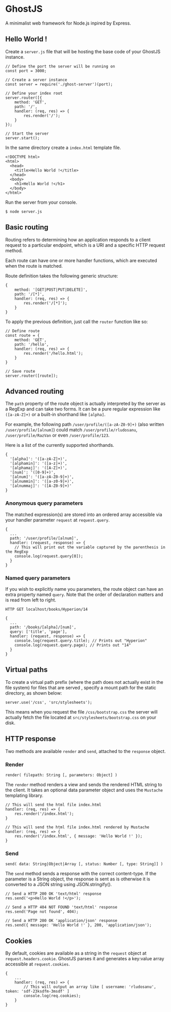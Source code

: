 # GhostJS

A minimalist web framework for Node.js inpired by Express.

## Hello World !

Create a `server.js` file that will be hosting the base code of your GhostJS instance.

```
// Define the port the server will be running on
const port = 3000;

// Create a server instance
const server = require('./ghost-server')(port);

// Define your index root
server.router([{
	method: 'GET',
	path: '/',
	handler: (req, res) => {
		res.render('/');
	}
});

// Start the server
server.start();
```

In the same directory create a `index.html` template file.

```
<!DOCTYPE html>
<html>
  <head>
    <title>Hello World !</title>
  </head>
  <body>
    <h1>Hello World !</h1>
  </body>
</html>
```

Run the server from your console.

```
$ node server.js
```

## Basic routing

Routing refers to determining how an application responds to a client request to a particular endpoint, which is a URI and a specific HTTP request method.

Each route can have one or more handler functions, which are executed when the route is matched.

Route definition takes the following generic structure:

```
{
	method: '[GET|POST|PUT|DELETE]',
	path: '/[*]',
	handler: (req, res) => {
		res.render('/[*]');
	}
}
```

To apply the previous definition, just call the `router` function like so:

```
// Define route
const route = {
	method: 'GET',
	path: '/hello',
	handler: (req, res) => {
		res.render('/hello.html');
	}
}

// Save route
server.router([route]);
```

## Advanced routing

The `path` property of the route object is actually interpreted by the server as a RegExp and can take two forms. It can be a pure regular expression like `([a-zA-Z]+)` or a built-in shorthand like `[alpha]`.

For example, the following path `/user/profile/([a-zA-Z0-9]+)` (also written `/user/profile/[alnum]`) could match `/user/profile/rludosanu`,  `/user/profile/RazVan` or even `/user/profile/123`.

Here is a list of the currently supported shorthands.

```
{
  '[alpha]': '([a-zA-Z]+)',
  '[alphamin]': '([a-z]+)',
  '[alphamaj]': '([A-Z]+)',
  '[num]': '([0-9]+)',
  '[alnum]': '([a-zA-Z0-9]+)',
  '[alnummin]': '([a-z0-9]+)',
  '[alnummaj]': '([A-Z0-9]+)'
}
```
### Anonymous query parameters

The matched expression(s) are stored into an ordered array accessible via your handler parameter `request` at `request.query`.

```
{
  ...
  path: '/user/profile/[alnum]',
  handler: (request, response) => {
    // This will print out the variable captured by the parenthesis in the RegExp
    console.log(request.query[0]);
  }
}
```

### Named query parameters

If you wish to explicitly name you parameters, the route object can have an extra property named `query`. Note that the order of declaration matters and is read from left to right.

```
HTTP GET localhost/books/Hyperion/14

{
  ...
  path: '/books/[alpha]/[num]',
  query: ['title', 'page'],
  handler: (request, response) => {
    console.log(request.query.title); // Prints out "Hyperion"
    console.log(request.query.page); // Prints out "14"
  }
}
```

## Virtual paths

To create a virtual path prefix (where the path does not actually exist in the file system) for files that are served , specify a mount path for the static directory, as shown below:

```
server.use('/css', 'src/stylesheets');
```

This means when you request the file `/css/bootstrap.css` the server will actually fetch the file located at `src/stylesheets/bootstrap.css` on your disk.

## HTTP response

Two methods are available `render` and `send`, attached to the `response` object.

### Render

```
render( filepath: String [, parameters: Object] )
```

The `render` method renders a view and sends the rendered HTML string to the client. It takes an optional data parameter object and uses the `Mustache` templating library.

```
// This will send the html file index.html
handler: (req, res) => {
	res.render('/index.html');
}

// This will send the html file index.html rendered by Mustache
handler: (req, res) => {
	res.render('/index.html', { message: 'Hello World !' });
}
```

### Send

```
send( data: String|Object|Array [, status: Number [, type: String]] )
```

The `send` method sends a response with the correct content-type. If the parameter is a String object, the response is sent as is otherwise it is converted to a JSON string using JSON.stringify().

```
// Send a HTTP 200 OK 'text/html' response
res.send('<p>Hello World !</p>');

// Send a HTTP 404 NOT FOUND 'text/html' response
res.send('Page not found', 404);

// Send a HTTP 200 OK 'application/json' response
res.send({ message: 'Hello World !' }, 200, 'application/json');
```

## Cookies

By default, cookies are available as a string in the `request` object at `request.headers.cookie`. GhostJS parses it and generates a key:value array accessible at `request.cookies`.

```
{
	...
	handler: (req, res) => {
		// This will output an array like [ username: 'rludosanu', token: 'sdf-23ksdfm-3msdf' ]
		console.log(req.cookies);
	}
}
```
